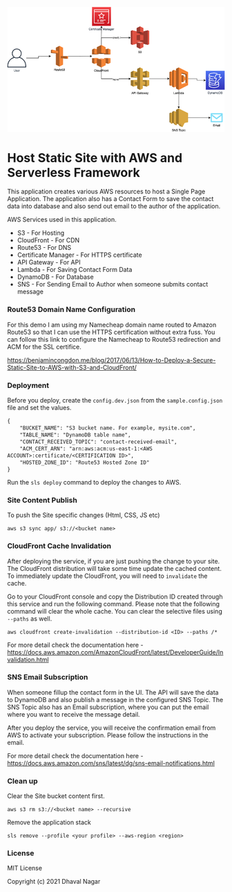 ![alt text](./assets/diagram.png)

# Host Static Site with AWS and Serverless Framework
This application creates various AWS resources to host a Single Page Application. The application also has a Contact Form to save the contact data into database and also send out email to the author of the application.

AWS Services used in this application.

* S3 - For Hosting
* CloudFront - For CDN
* Route53 - For DNS
* Certificate Manager - For HTTPS certificate
* API Gateway - For API
* Lambda - For Saving Contact Form Data
* DynamoDB - For Database
* SNS - For Sending Email to Author when someone submits contact message

### Route53 Domain Name Configuration
For this demo I am using my Namecheap domain name routed to Amazon Route53 so that I can use the HTTPS certification without extra fuss. You can follow this link to configure the Namecheap to Route53 redirection and ACM for the SSL certifice. 

https://benjamincongdon.me/blog/2017/06/13/How-to-Deploy-a-Secure-Static-Site-to-AWS-with-S3-and-CloudFront/

### Deployment
Before you deploy, create the `config.dev.json` from the `sample.config.json` file and set the values. 

```
{
    "BUCKET_NAME": "S3 bucket name. For example, mysite.com",
    "TABLE_NAME": "DynamoDB table name",
    "CONTACT_RECEIVED_TOPIC": "contact-received-email",
    "ACM_CERT_ARN": "arn:aws:acm:us-east-1:<AWS ACCOUNT>:certificate/<CERTIFICATION ID>",
    "HOSTED_ZONE_ID": "Route53 Hosted Zone ID" 
}
```

Run the `sls deploy` command to deploy the changes to AWS.

### Site Content Publish

To push the Site specific changes (Html, CSS, JS etc)

```
aws s3 sync app/ s3://<bucket name>
```

### CloudFront Cache Invalidation 
After deploying the service, if you are just pushing the change to your site. The CloudFront distribution will take some time update the cached content. To immediately update the CloudFront, you will need to `invalidate` the cache. 

Go to your CloudFront console and copy the Distribution ID created through this service and run the following command. Please note that the following command will clear the whole cache. You can clear the selective files using `--paths` as well. 

```
aws cloudfront create-invalidation --distribution-id <ID> --paths /*
```

For more detail check the documentation here - https://docs.aws.amazon.com/AmazonCloudFront/latest/DeveloperGuide/Invalidation.html

### SNS Email Subscription
When someone fillup the contact form in the UI. The API will save the data to DynamoDB and also publish a message in the configured SNS Topic. The SNS Topic also has an Email subscription, where you can put the email where you want to receive the message detail. 

After you deploy the service, you will receive the confirmation email from AWS to activate your subscription. Please follow the instructions in the email. 

For more detail check the documentation here - https://docs.aws.amazon.com/sns/latest/dg/sns-email-notifications.html

### Clean up
Clear the Site bucket content first.

```
aws s3 rm s3://<bucket name> --recursive
```

Remove the application stack

```
sls remove --profile <your profile> --aws-region <region>
```

### License 

MIT License

Copyright (c) 2021 Dhaval Nagar
